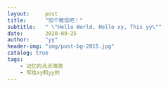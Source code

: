 ```yaml
---
layout:     post
title:      "加个微信吧！"
subtitle:   " \"Hello World, Hello xy, This yy\""
date:       2020-09-25
author:     "yy"
header-img: "img/post-bg-2015.jpg"
catalog: true
tags:
    - 记忆的点点滴滴
    - 写给xy和yy的
---
```


